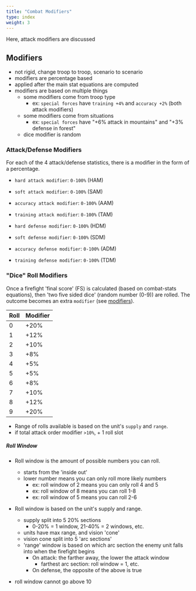 ```yaml
---
title: "Combat Modifiers"
type: index
weight: 3
---
```


Here, attack modifiers are discussed

## Modifiers 

- not rigid, change troop to troop, scenario to scenario
- modifiers are percentage based
- applied after the main stat equations are computed
- modifiers are based on multiple things
    - some modifiers come from troop type
        - ex: `special forces` have `training +4%` and `accuracy +2%` (both attack modifiers)
    - some modifiers come from situations
        - ex: `special forces` have "+6% attack in mountains" and "+3% defense in forest"
    - dice modifier is random

### Attack/Defense Modifiers

For each of the 4 attack/defense statistics, there is a modifier in the form of a percentage. 

- `hard attack modifier`: `0-100%` (HAM)
- `soft attack modifier`: `0-100%` (SAM)
- `accuracy attack modifier`: `0-100%` (AAM)
- `training attack modifier`: `0-100%` (TAM)

- `hard defense modifier`: `0-100%` (HDM)
- `soft defense modifier`: `0-100%` (SDM)
- `accuracy defense modifier`: `0-100%` (ADM)
- `training defense modifier`: `0-100%` (TDM)

### "Dice" Roll Modifiers

Once a firefight 'final score' (FS) is calculated (based on combat-stats equations), then 'two five sided dice' (random number (0-9)) are rolled. The outcome becomes an extra `modifier` (see [modifiers](#modifiers)).

| Roll | Modifier |
|------|----------|
| 0    | +20%     |
| 1    | +12%     |
| 2    | +10%     |
| 3    | +8%      |
| 4    | +5%      |
| 5    | +5%      |
| 6    | +8%      |
| 7    | +10%     |
| 8    | +12%     |
| 9    | +20%     |

- Range of rolls available is based on the unit's `supply` and `range`.
- if total attack order modifier `>10%`, + 1 roll slot

##### Roll Window

- Roll window is the amount of possible numbers you can roll.
    - starts from the 'inside out'
    - lower number means you can only roll more likely numbers
        - ex: roll window of 2 means you can only roll 4 and 5
        - ex: roll window of 8 means you can roll 1-8
        - ex: roll window of 5 means you can roll 2-6
- Roll window is based on the unit's supply and range.
    - supply split into 5 20% sections
        - 0-20% = 1 window, 21-40% = 2 windows, etc.
    - units have max range, and vision 'cone'
    - vision cone split into 5 'arc sections'
    - 'range' window is based on which arc section the enemy unit falls into when the firefight begins
        - On attack: the farther away, the lower the attack window
            - farthest arc section: roll window = 1, etc.
        - On defense, the opposite of the above is true
        
- roll window cannot go above 10